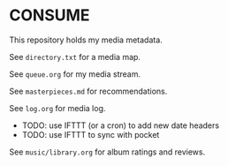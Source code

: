 
# CONSUME

This repository holds my media metadata.

See `directory.txt` for a media map.

See `queue.org` for my media stream.

See `masterpieces.md` for recommendations.

See `log.org` for media log.
- TODO: use IFTTT (or a cron) to add new date headers
- TODO: use IFTTT to sync with pocket

See `music/library.org` for album ratings and reviews.
